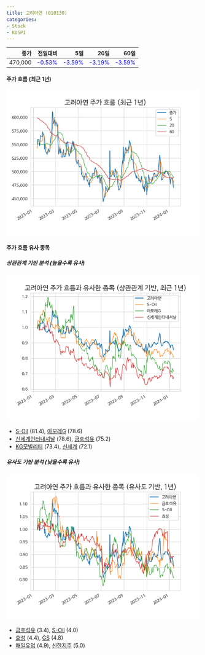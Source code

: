 ```yaml
---
title: 고려아연 (010130)
categories:
- Stock
- KOSPI
---
```


|종가|전일대비|5일|20일|60일|
|---:|-------:|--:|---:|---:|
|470,000|<span style="color: blue">-0.53%</span>|<span style="color: blue">-3.59%</span>|<span style="color: blue">-3.19%</span>|<span style="color: blue">-3.59%</span>|

<!-- more -->


#### 주가 흐름 (최근 1년)
![010130](/assets/images/stock/010130.png)


#### 주가 흐름 유사 종목


##### 상관관계 기반 분석 (높을수록 유사)
![010130](/assets/images/stock/010130_corr.png)
- [S-Oil](/010950/) (81.4), [아모레G](/002790/) (78.6)
- [신세계인터내셔날](/031430/) (78.6), [금호석유](/011780/) (75.2)
- [KG모빌리티](/003620/) (73.4), [신세계](/004170/) (72.1)


##### 유사도 기반 분석 (낮을수록 유사)	
![010130](/assets/images/stock/010130_sim.png)
- [금호석유](/011780/) (3.4), [S-Oil](/010950/) (4.0)
- [효성](/004800/) (4.4), [GS](/078930/) (4.8)
- [매일유업](/267980/) (4.9), [신한지주](/055550/) (5.0)